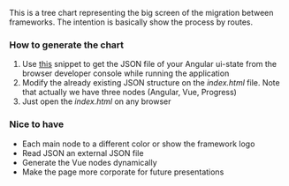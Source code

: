 This is a tree chart representing the big screen of the migration between frameworks. The intention is basically show the process by routes.

### How to generate the chart
1. Use [this](https://gist.github.com/epartipilo/eb112349ded169b309b55182b968004b) snippet to get the JSON file of your Angular ui-state from the browser developer console while running the application
1. Modify the already existing JSON structure on the _index.html_ file. Note that actually we have three nodes (Angular, Vue, Progress)  
1. Just open the _index.html_ on any browser

### Nice to have

- Each main node to a different color or show the framework logo
- Read JSON an external JSON file
- Generate the Vue nodes dynamically
- Make the page more corporate for future presentations


